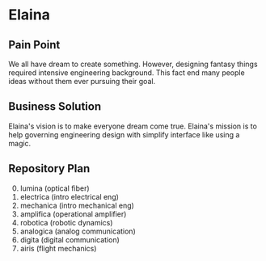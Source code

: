 # Elaina
<h2> Pain Point </h2>

We all have dream to create something. However, designing fantasy things required intensive engineering background. This fact end many people ideas without them ever pursuing their goal.

<h2> Business Solution </h2>

Elaina's vision is to make everyone dream come true. Elaina's mission is to help governing engineering design with simplify interface like using a magic.

<h2> Repository Plan </h2>

0. lumina (optical fiber)
1. electrica (intro electrical eng)
2. mechanica (intro mechanical eng)
3. amplifica (operational amplifier)
4. robotica (robotic dynamics)
5. analogica (analog communication)
6. digita (digital communication)
7. airis (flight mechanics)
